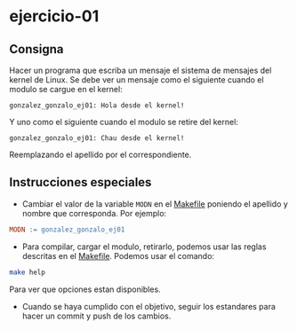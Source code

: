 # ejercicio-01

## Consigna

Hacer un programa que escriba un mensaje el sistema de mensajes del kernel de Linux. Se debe ver un mensaje como el siguiente cuando el modulo se cargue en el kernel:

```
gonzalez_gonzalo_ej01: Hola desde el kernel!
```

Y uno como el siguiente cuando el modulo se retire del kernel:

```
gonzalez_gonzalo_ej01: Chau desde el kernel!
```

Reemplazando el apellido por el correspondiente.

## Instrucciones especiales

- Cambiar el valor de la variable `MODN` en el [Makefile](Makefile) poniendo el apellido y nombre que corresponda. Por ejemplo:

```Makefile
MODN := gonzalez_gonzalo_ej01
```

- Para compilar, cargar el modulo, retirarlo, podemos usar las reglas descritas en el [Makefile](Makefile). Podemos usar el comando:

```bash
make help
```

Para ver que opciones estan disponibles.

- Cuando se haya cumplido con el objetivo, seguir los estandares para hacer un commit y push de los cambios. 
